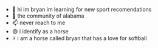 - 👋 hi im bryan
im learning for new sport recomendations
- 💞️ the community of alabama
- 📫 never reach to me
- 😄 i identify as a horse
- ⚡ i am a horse called bryan that has a love for softball

<!---
mimemamu11/mimemamu11 is a ✨ special ✨ repository because its `README.md` (this file) appears on your GitHub profile.
You can click the Preview link to take a look at your changes.
--->

